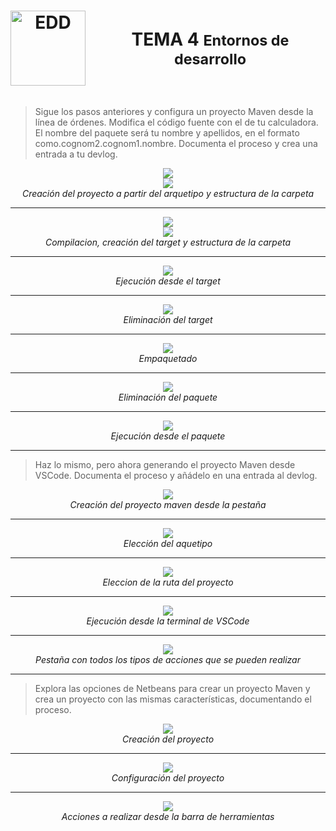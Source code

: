 <div style="display: flex; justify-content: center; align-items: center; text-align: center;">
    <h1 style="display: flex; align-items: center;">
        <img src="https://elpythonista.com/wp-content/uploads/2020/08/Ides-2020-imagen-principal-1.png" alt="EDD" width="120" height="120" style="margin-right: 15px;">
        <b>TEMA 4 <small>Entornos de desarrollo</small></b>
    </h1>
</div>


>Sigue los pasos anteriores y configura un proyecto Maven desde la línea de órdenes. Modifica el código fuente con el de tu calculadora. El nombre del paquete será tu nombre y apellidos, en el formato como.cognom2.cognom1.nombre. Documenta el proceso y crea una entrada a tu devlog.

<p align="center">
    <img src="../../../recursos/EDDtema4/maven1.png"/>
    <br>
    <img src="../../../recursos/EDDtema4/maven2.png"/>
    <br><em>Creación del proyecto a partir del arquetipo y estructura de la carpeta</em><br>
    <hr>   
</p>

<p align="center">
    <img src="../../../recursos/EDDtema4/maven3.png"/>
    <br>
    <img src="../../../recursos/EDDtema4/maven4.png"/>
    <br><em>Compilacion, creación del target y estructura de la carpeta</em><br>
    <hr>
</p>

<p align="center">
    <img src="../../../recursos/EDDtema4/maven5.png"/>
    <br><em>Ejecución desde el target</em><br>
    <hr>
</p>

<p align="center">
    <img src="../../../recursos/EDDtema4/maven6.png"/>
    <br><em>Eliminación del target</em><br>
    <hr>
</p>

<p align="center">
    <img src="../../../recursos/EDDtema4/maven7.png"/>
    <br><em>Empaquetado</em><br>
    <hr>
</p>

<p align="center">
    <img src="../../../recursos/EDDtema4/maven8.png"/>
    <br><em>Eliminación del paquete</em><br>
    <hr>
</p>

<p align="center">
    <img src="../../../recursos/EDDtema4/maven9.png"/>
    <br><em>Ejecución desde el paquete</em><br>
    <hr>
</p>

>Haz lo mismo, pero ahora generando el proyecto Maven desde VSCode. Documenta el proceso y añádelo en una entrada al devlog.

<p align="center">
    <img src="../../../recursos/EDDtema4/vsmaven1.png"/>
    <br><em>Creación del proyecto maven desde la pestaña</em><br>
    <hr>
</p>

<p align="center">
    <img src="../../../recursos/EDDtema4/vsmaven2.png"/>
    <br><em>Elección del aquetipo</em><br>
    <hr>
</p>

<p align="center">
    <img src="../../../recursos/EDDtema4/vsmaven3.png"/>
    <br><em>Eleccion de la ruta del proyecto</em><br>
    <hr>
</p>

<p align="center">
    <img src="../../../recursos/EDDtema4/vsmaven4.png"/>
    <br><em>Ejecución desde la terminal de VSCode</em><br>
    <hr>
</p>

<p align="center">
    <img src="../../../recursos/EDDtema4/vsmaven5.png"/>
    <br><em>Pestaña con todos los tipos de acciones que se pueden realizar</em><br>
    <hr>
</p>

>Explora las opciones de Netbeans para crear un proyecto Maven y crea un proyecto con las mismas características, documentando el proceso.

<p align="center">
    <img src="../../../recursos/EDDtema4/netmaven1.png"/>
    <br><em>Creación del proyecto</em><br>
    <hr>
</p>

<p align="center">
    <img src="../../../recursos/EDDtema4/netmaven2.png"/>
    <br><em>Configuración del proyecto</em><br>
    <hr>
</p>

<p align="center">
    <img src="../../../recursos/EDDtema4/netmaven3.png"/>
    <br><em>Acciones a realizar desde la barra de herramientas</em><br>
</p>